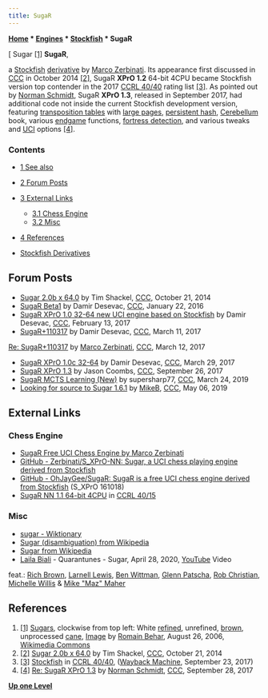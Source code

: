 ```yaml
---
title: SugaR
---
```

**[Home](Home "Home") \* [Engines](Engines "Engines") \* [Stockfish](Stockfish "Stockfish") \* SugaR**



[ Sugar <a id="cite-note-1" href="#cite-ref-1">[1]</a>
**SugaR**,  

a [Stockfish](Stockfish "Stockfish") [derivative](Category:Derivative "Category:Derivative") by [Marco Zerbinati](index.php?title=Marco_Zerbinati&action=edit&redlink=1 "Marco Zerbinati (page does not exist)"). 
Its appearance first discussed in [CCC](CCC "CCC") in October 2014 <a id="cite-note-2" href="#cite-ref-2">[2]</a>,
SugaR **XPrO 1.2** 64-bit 4CPU became Stockfish version top contender in the 2017 [CCRL 40/40](CCRL "CCRL") rating list <a id="cite-note-3" href="#cite-ref-3">[3]</a>. 
As pointed out by [Norman Schmidt](Norman_Schmidt "Norman Schmidt"), SugaR **XPrO 1.3**, released in September 2017, had additional code not inside the current Stockfish development version, featuring [transposition tables](Transposition_Table "Transposition Table") with [large pages](Memory#HugePages "Memory"), [persistent hash](Persistent_Hash_Table "Persistent Hash Table"), [Cerebellum](index.php?title=Cerebellum&action=edit&redlink=1 "Cerebellum (page does not exist)") book, various [endgame](Endgame "Endgame") functions, [fortress detection](Fortress "Fortress"), and various tweaks and [UCI](UCI "UCI") options <a id="cite-note-4" href="#cite-ref-4">[4]</a>. 



### Contents


* [1 See also](#see-also)
* [2 Forum Posts](#forum-posts)
* [3 External Links](#external-links)
	+ [3.1 Chess Engine](#chess-engine)
	+ [3.2 Misc](#misc)
* [4 References](#references)






* [Stockfish Derivatives](Stockfish#Derivatives "Stockfish")


## Forum Posts


* [Sugar 2.0b x 64.0](http://www.talkchess.com/forum/viewtopic.php?t=54111) by Tim Shackel, [CCC](CCC "CCC"), October 21, 2014
* [SugaR Beta1](http://www.talkchess.com/forum/viewtopic.php?t=59015) by Damir Desevac, [CCC](CCC "CCC"), January 22, 2016
* [SugaR XPrO 1.0 32-64 new UCI engine based on Stockfish](http://www.talkchess.com/forum/viewtopic.php?t=63159) by Damir Desevac, [CCC](CCC "CCC"), February 13, 2017
* [SugaR+110317](http://www.talkchess.com/forum/viewtopic.php?t=63413) by Damir Desevac, [CCC](CCC "CCC"), March 11, 2017


 [Re: SugaR+110317](http://www.talkchess.com/forum/viewtopic.php?t=63413&start=4) by [Marco Zerbinati](index.php?title=Marco_Zerbinati&action=edit&redlink=1 "Marco Zerbinati (page does not exist)"), [CCC](CCC "CCC"), March 12, 2017
* [SugaR XPrO 1.0c 32-64](http://www.talkchess.com/forum/viewtopic.php?t=63584) by Damir Desevac, [CCC](CCC "CCC"), March 29, 2017
* [SugaR XPrO 1.3](http://www.talkchess.com/forum/viewtopic.php?t=65301) by Jason Coombs, [CCC](CCC "CCC"), September 26, 2017
* [SugaR MCTS Learning (New)](http://www.talkchess.com/forum3/viewtopic.php?f=2&t=70295) by supersharp77, [CCC](CCC "CCC"), March 24, 2019
* [Looking for source to Sugar 1.6.1](http://www.talkchess.com/forum3/viewtopic.php?f=2&t=70674) by [MikeB](Michael_Byrne "Michael Byrne"), [CCC](CCC "CCC"), May 06, 2019


## External Links


### Chess Engine


* [SugaR Free UCI Chess Engine by Marco Zerbinati](https://mzerbinati.wixsite.com/sugarchess)
* [GitHub - Zerbinati/S\_XPrO-NN: Sugar, a UCI chess playing engine derived from Stockfish](https://github.com/Zerbinati/S_XPrO-NN)
* [GitHub - OhJayGee/SugaR: SugaR is a free UCI chess engine derived from Stockfish](https://github.com/OhJayGee/SugaR) (S\_XPrO 161018)
* [SugaR NN 1.1 64-bit 4CPU](https://ccrl.chessdom.com/ccrl/4040/cgi/engine_details.cgi?match_length=30&each_game=1&print=Details&each_game=1&eng=SugaR%20NN%201.1%2064-bit%204CPU#SugaR_NN_1_1_64-bit_4CPU) in [CCRL 40/15](CCRL "CCRL")


### Misc


* [sugar - Wiktionary](https://en.wiktionary.org/wiki/sugar)
* [Sugar (disambiguation) from Wikipedia](https://en.wikipedia.org/wiki/Sugar_(disambiguation))
* [Sugar from Wikipedia](https://en.wikipedia.org/wiki/Sugar)
* [Laila Biali](Category:Laila_Biali "Category:Laila Biali") - Quarantunes - Sugar, April 28, 2020, [YouTube](https://en.wikipedia.org/wiki/YouTube) Video


 feat.: [Rich Brown](http://www.fbass.com/artists/artist/rich_brown), [Larnell Lewis](https://en.wikipedia.org/wiki/Larnell_Lewis), [Ben Wittman](https://www.discogs.com/artist/423811-Ben-Wittman), [Glenn Patscha](https://www.nordkeyboards.com/artist/glenn-patscha), [Rob Christian](http://robchristianmusic.com/), [Michelle Willis](https://en.wikipedia.org/wiki/Michelle_Willis) & [Mike "Maz" Maher](http://www.horn-fx.com/artist-pages-1/mike-maz-maher)
 
## References


1. <a id="cite-ref-1" href="#cite-note-1">[1]</a>  [Sugars](https://en.wikipedia.org/wiki/Sugar), clockwise from top left: White [refined](https://en.wikipedia.org/wiki/Refining), unrefined, [brown](https://en.wikipedia.org/wiki/Brown_sugar), unprocessed [cane](https://en.wikipedia.org/wiki/Sugarcane), [Image](https://commons.wikimedia.org/wiki/File:Sucre_blanc_cassonade_complet_rapadura.jpg) by [Romain Behar](https://commons.wikimedia.org/wiki/User:Romainbehar), August 26, 2006, [Wikimedia Commons](https://en.wikipedia.org/wiki/Wikimedia_Commons)
2. <a id="cite-ref-2" href="#cite-note-2">[2]</a> [Sugar 2.0b x 64.0](http://www.talkchess.com/forum/viewtopic.php?t=54111) by Tim Shackel, [CCC](CCC "CCC"), October 21, 2014
3. <a id="cite-ref-3" href="#cite-note-3">[3]</a> [Stockfish](https://web.archive.org/web/20170930003157/http://www.computerchess.org.uk/ccrl/4040/cgi/compare_engines.cgi?family=Stockfish&print=Rating+list&print=Results+table&print=LOS+table&print=Ponder+hit+table&print=Eval+difference+table&print=Comopp+gamenum+table&print=Overlap+table&print=Score+with+common+opponents) in [CCRL 40/40](CCRL "CCRL"), ([Wayback Machine](https://en.wikipedia.org/wiki/Wayback_Machine), September 23, 2017)
4. <a id="cite-ref-4" href="#cite-note-4">[4]</a> [Re: SugaR XPrO 1.3](http://www.talkchess.com/forum/viewtopic.php?topic_view=threads&p=733616&t=65301) by [Norman Schmidt](Norman_Schmidt "Norman Schmidt"), [CCC](CCC "CCC"), September 28, 2017

**[Up one Level](Stockfish "Stockfish")**







 
